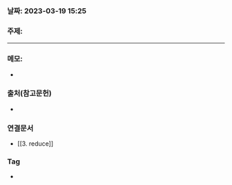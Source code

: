 ### 날짜: 2023-03-19 15:25

### 주제: 
---
### 메모: 
- 

### 출처(참고문헌) 
- 

### 연결문서 
- [[3. reduce]]

### Tag
- 